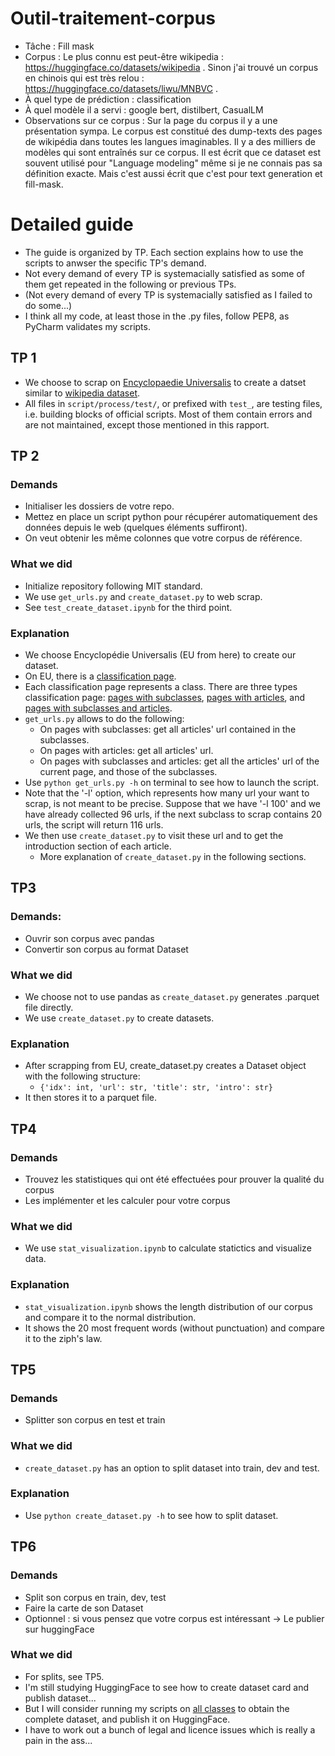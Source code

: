 # Outil-traitement-corpus

- Tâche : Fill mask
- Corpus : Le plus connu est peut-être wikipedia : https://huggingface.co/datasets/wikipedia . Sinon j'ai trouvé un corpus en chinois qui est très relou : https://huggingface.co/datasets/liwu/MNBVC .
- À quel type de prédiction : classification
- À quel modèle il a servi : google bert, distilbert, CasualLM
- Observations sur ce corpus : Sur la page du corpus il y a une présentation sympa. Le corpus est constitué des dump-texts des pages de wikipédia dans toutes les langues imaginables. Il y a des milliers de modèles qui sont entraînés sur ce corpus. Il est écrit que ce dataset est souvent utilisé pour "Language modeling" même si je ne connais pas sa définition exacte. Mais c'est aussi écrit que c'est pour text generation et fill-mask.

# Detailed guide
- The guide is organized by TP. Each section explains how to use the scripts to anwser the specific TP's demand.
- Not every demand of every TP is systemacially satisfied as some of them get repeated in the following or previous TPs.
- (Not every demand of every TP is systemacially satisfied as I failed to do some...)
- I think all my code, at least those in the .py files, follow PEP8, as PyCharm validates my scripts.

## TP 1
- We choose to scrap on [Encyclopaedie Universalis](https://www.universalis.fr/) to create a datset similar to [wikipedia dataset](https://huggingface.co/datasets/wikipedia).
- All files in `script/process/test/`, or prefixed with `test_`, are testing files, i.e. building blocks of official scripts. Most of them contain errors and are not maintained, except those mentioned in this rapport.

## TP 2
### Demands
- Initialiser les dossiers de votre repo.
- Mettez en place un script python pour récupérer automatiquement des données depuis le web (quelques éléments suffiront).
- On veut obtenir les même colonnes que votre corpus de référence.

### What we did
- Initialize repository following MIT standard.
- We use `get_urls.py` and `create_dataset.py` to web scrap.
- See `test_create_dataset.ipynb` for the third point.

### Explanation
- We choose Encyclopédie Universalis (EU from here) to create our dataset.
- On EU, there is a [classification page](https://www.universalis.fr/classification/).
- Each classification page represents a class. There are three types classification page: [pages with subclasses](https://www.universalis.fr/classification/arts/cinema/), [pages with articles](https://www.universalis.fr/classification/arts/cinema/acteurs-et-actrices-cinema/acteurs-et-actrices-du-cinema-muet/), and [pages with subclasses and articles](https://www.universalis.fr/classification/arts/cinema/acteurs-et-actrices-cinema/).
- `get_urls.py` allows to do the following:
  - On pages with subclasses: get all articles' url contained in the subclasses.
  - On pages with articles: get all articles' url.
  - On pages with subclasses and articles: get all the articles' url of the current page, and those of the subclasses.
- Use `python get_urls.py -h` on terminal to see how to launch the script.
- Note that the '-l' option, which represents how many url your want to scrap, is not meant to be precise. Suppose that we have '-l 100' and we have already collected 96 urls, if the next subclass to scrap contains 20 urls, the script will return 116 urls.
- We then use `create_dataset.py` to visit these url and to get the introduction section of each article.
  - More explanation of `create_dataset.py` in the following sections.

## TP3

### Demands:
- Ouvrir son corpus avec pandas
- Convertir son corpus au format Dataset

### What we did
- We choose not to use pandas as `create_dataset.py` generates .parquet file directly.
- We use `create_dataset.py` to create datasets.

### Explanation
- After scrapping from EU, create_dataset.py creates a Dataset object with the following structure:
  - `{'idx': int, 'url': str, 'title': str, 'intro': str}`
- It then stores it to a parquet file.

## TP4

### Demands
- Trouvez les statistiques qui ont été effectuées pour prouver la qualité du corpus
- Les implémenter et les calculer pour votre corpus

### What we did
- We use `stat_visualization.ipynb` to calculate statictics and visualize data.

### Explanation
- `stat_visualization.ipynb` shows the length distribution of our corpus and compare it to the normal distribution.
- It shows the 20 most frequent words (without punctuation) and compare it to the ziph's law.

## TP5

### Demands
- Splitter son corpus en test et train

### What we did
- `create_dataset.py` has an option to split dataset into train, dev and test.

### Explanation
- Use `python create_dataset.py -h` to see how to split dataset.

## TP6

### Demands
- Split son corpus en train, dev, test
- Faire la carte de son Dataset
- Optionnel : si vous pensez que votre corpus est intéressant → Le publier sur huggingFace

### What we did
- For splits, see TP5.
- I'm still studying HuggingFace to see how to create dataset card and publish dataset...
- But I will consider running my scripts on [all classes](https://www.universalis.fr/classification/) to obtain the complete dataset, and publish it on HuggingFace.
- I have to work out a bunch of legal and licence issues which is really a pain in the ass...
